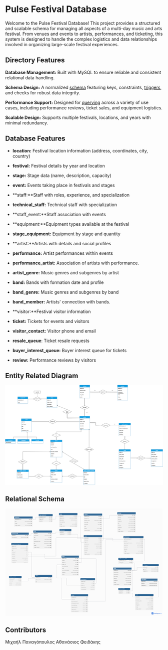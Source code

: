 ﻿# Pulse Festival Database

Welcome to the Pulse Festival Database! This project provides a structured and scalable schema for managing all aspects of a multi-day music and arts festival. From venues and events to artists, performances, and ticketing, this system is designed to handle the complex logistics and data relationships involved in organizing large-scale festival experiences.


## Directory Features

**Database Management:** Built with MySQL to ensure reliable and consistent relational data handling.

**Schema Design:** A normalized [schema](https://github.com/ThanoSnake/data_base_2025/blob/main/sql/install.sql) featuring keys, constraints, [triggers](https://github.com/ThanoSnake/data_base_2025/blob/main/sql/triggers_procedures.sql), and checks for robust data integrity.

**Performance Support:** Designed for [querying](https://github.com/ThanoSnake/data_base_2025/blob/main/sql/all_queries.sql) across a variety of use cases, including performance reviews, ticket sales, and equipment logistics.

**Scalable Design:** Supports multiple festivals, locations, and years with minimal redundancy.


## Database Features



 - **location:** Festival location information (address, coordinates, city, country)
 
 - **festival:** Festival details by year and location
   
   
 - **stage:** Stage data (name, description, capacity)
   
   
 - **event:** Events taking place in festivals and stages
   
   
 - **staff:**Staff with roles, experience, and specialization

   
  

 - **technical_staff:** Technical staff with specialization

   
   

 - **staff_event:**Staff association with events

   
 

 - **equipment:**Equipment types available at the festival

   
  
 - **stage_equipment:** Equipment by stage and quantity

   
   

 - **artist:**Artists with details and social profiles

   

 - **performance:** Artist performances within events

   

 - **performance_artist:** Association of artists with performance.

   

 - **artist_genre:** Music genres and subgenres by artist

   

 - **band:** Bands with formation date and profile

   

 - **band_genre:** Music genres and subgenres by band

   

 - **band_member:** Artists' connection with bands.

   

 - **visitor:**Festival visitor information

   

 - **ticket:** Tickets for events and visitors

   

 - **visitor_contact:** Visitor phone and email

   

 - **resale_queue**: Ticket resale requests

   

 - **buyer_interest_queue:** Buyer interest queue for tickets

   

 - **review:** Performance reviews by visitors

##  Entity Related Diagram

![Alt Text](https://github.com/ThanoSnake/data_base_2025/blob/main/diagrams/er.png)

## Relational Schema

![Alt Text](https://github.com/ThanoSnake/data_base_2025/blob/main/diagrams/relational.png)

##  Contributors

Μιχαήλ Παναγόπουλος
Αθανάσιος Φειδάκης


